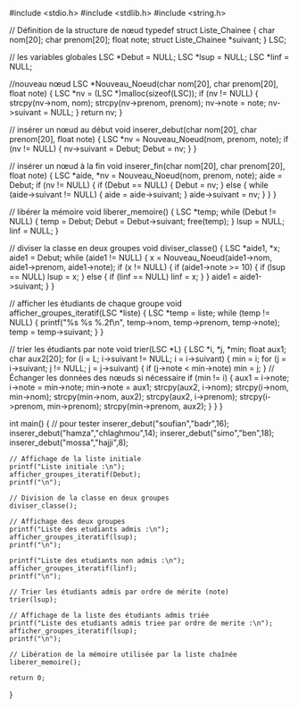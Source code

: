 #include <stdio.h>
#include <stdlib.h>
#include <string.h>

// Définition de la structure de nœud
typedef struct Liste_Chainee
{
    char nom[20];
    char prenom[20];
    float note;
    struct Liste_Chainee *suivant;
} LSC;

// les  variables globales
LSC *Debut = NULL;
LSC *lsup = NULL;
LSC *linf = NULL;

//nouveau nœud
LSC *Nouveau_Noeud(char nom[20], char prenom[20], float note)
{
    LSC *nv = (LSC *)malloc(sizeof(LSC));
    if (nv != NULL)
    {
        strcpy(nv->nom, nom);
        strcpy(nv->prenom, prenom);
        nv->note = note;
        nv->suivant = NULL;
    }
    return nv;
}

// insérer un nœud au début
void inserer_debut(char nom[20], char prenom[20], float note)
{
    LSC *nv = Nouveau_Noeud(nom, prenom, note);
    if (nv != NULL)
    {
        nv->suivant = Debut;
        Debut = nv;
    }
}

// insérer un nœud à la fin
void inserer_fin(char nom[20], char prenom[20], float note)
{
    LSC *aide, *nv = Nouveau_Noeud(nom, prenom, note);
    aide = Debut;
    if (nv != NULL)
    {
        if (Debut == NULL)
        {
            Debut = nv;
        }
        else
        {
            while (aide->suivant != NULL)
            {
                aide = aide->suivant;
            }
            aide->suivant = nv;
        }
    }
}

// libérer la mémoire
void liberer_memoire()
{
    LSC *temp;
    while (Debut != NULL)
    {
        temp = Debut;
        Debut = Debut->suivant;
        free(temp);
    }
    lsup = NULL;
    linf = NULL;
}

// diviser la classe en deux groupes
void diviser_classe()
{
    LSC *aide1, *x;
    aide1 = Debut;
    while (aide1 != NULL)
    {
        x = Nouveau_Noeud(aide1->nom, aide1->prenom, aide1->note);
        if (x != NULL)
        {
            if (aide1->note >= 10)
            {
                if (lsup == NULL)
                    lsup = x;
            }
            else
            {
                if (linf == NULL)
                    linf = x;
            }
        }
        aide1 = aide1->suivant;
    }
}

// afficher les étudiants de chaque groupe
void afficher_groupes_iteratif(LSC *liste)
{
    LSC *temp = liste;
    while (temp != NULL)
    {
        printf("%s %s %.2f\n", temp->nom, temp->prenom, temp->note);
        temp = temp->suivant;
    }
}

// trier les étudiants par note
void trier(LSC *L)
{
    LSC *i, *j, *min;
    float aux1;
    char aux2[20];
    for (i = L; i->suivant != NULL; i = i->suivant)
    {
        min = i;
        for (j = i->suivant; j != NULL; j = j->suivant)
        {
            if (j->note < min->note)
                min = j;
        }
        // Échanger les données des nœuds si nécessaire
        if (min != i)
        {
            aux1 = i->note;
            i->note = min->note;
            min->note = aux1;
            strcpy(aux2, i->nom);
            strcpy(i->nom, min->nom);
            strcpy(min->nom, aux2);
            strcpy(aux2, i->prenom);
            strcpy(i->prenom, min->prenom);
            strcpy(min->prenom, aux2);
        }
    }
}

int main()
{
    // pour tester
    inserer_debut("soufian","badr",16);
    inserer_debut("hamza","chlaghmou",14);
    inserer_debut("simo","ben",18);
    inserer_debut("mossa","hajji",8);

    // Affichage de la liste initiale
    printf("Liste initiale :\n");
    afficher_groupes_iteratif(Debut);
    printf("\n");

    // Division de la classe en deux groupes
    diviser_classe();

    // Affichage des deux groupes
    printf("Liste des etudiants admis :\n");
    afficher_groupes_iteratif(lsup);
    printf("\n");

    printf("Liste des etudiants non admis :\n");
    afficher_groupes_iteratif(linf);
    printf("\n");

    // Trier les étudiants admis par ordre de mérite (note)
    trier(lsup);

    // Affichage de la liste des étudiants admis triée
    printf("Liste des etudiants admis triee par ordre de merite :\n");
    afficher_groupes_iteratif(lsup);
    printf("\n");

    // Libération de la mémoire utilisée par la liste chaînée
    liberer_memoire();

    return 0;
}

